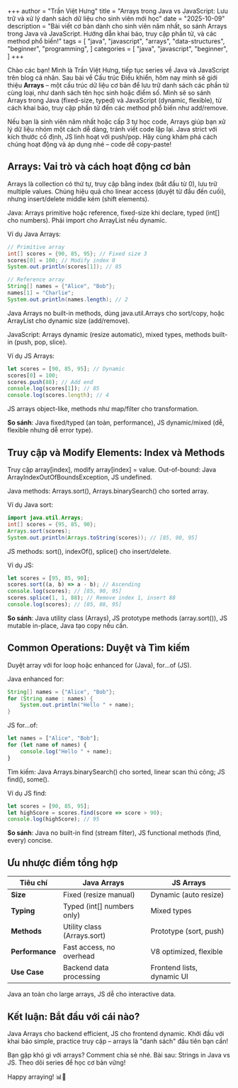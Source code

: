 +++
author = "Trần Việt Hưng"
title = "Arrays trong Java vs JavaScript: Lưu trữ và xử lý danh sách dữ liệu cho sinh viên mới học"
date = "2025-10-09"
description = "Bài viết cơ bản dành cho sinh viên năm nhất, so sánh Arrays trong Java và JavaScript. Hướng dẫn khai báo, truy cập phần tử, và các method phổ biến!"
tags = [
    "java",
    "javascript",
    "arrays",
    "data-structures",
    "beginner",
    "programming",
]
categories = [
    "java",
    "javascript",
    "beginner",
]
+++

Chào các bạn! Mình là Trần Việt Hưng, tiếp tục series về Java và JavaScript trên blog cá nhân. Sau bài về Cấu trúc Điều khiển, hôm nay mình sẽ giới thiệu **Arrays** – một cấu trúc dữ liệu cơ bản để lưu trữ danh sách các phần tử cùng loại, như danh sách tên học sinh hoặc điểm số. Mình sẽ so sánh Arrays trong Java (fixed-size, typed) và JavaScript (dynamic, flexible), từ cách khai báo, truy cập phần tử đến các method phổ biến như add/remove.

Nếu bạn là sinh viên năm nhất hoặc cấp 3 tự học code, Arrays giúp bạn xử lý dữ liệu nhóm một cách dễ dàng, tránh viết code lặp lại. Java strict với kích thước cố định, JS linh hoạt với push/pop. Hãy cùng khám phá cách chúng hoạt động và áp dụng nhé – code dễ copy-paste!

## Arrays: Vai trò và cách hoạt động cơ bản

Arrays là collection có thứ tự, truy cập bằng index (bắt đầu từ 0), lưu trữ multiple values. Chúng hiệu quả cho linear access (duyệt từ đầu đến cuối), nhưng insert/delete middle kém (shift elements).

Java: Arrays primitive hoặc reference, fixed-size khi declare, typed (int[] cho numbers). Phải import cho ArrayList nếu dynamic.

Ví dụ Java Arrays:
```java
// Primitive array
int[] scores = {90, 85, 95}; // Fixed size 3
scores[0] = 100; // Modify index 0
System.out.println(scores[1]); // 85

// Reference array
String[] names = {"Alice", "Bob"};
names[1] = "Charlie";
System.out.println(names.length); // 2
```

Java Arrays no built-in methods, dùng java.util.Arrays cho sort/copy, hoặc ArrayList cho dynamic size (add/remove).

JavaScript: Arrays dynamic (resize automatic), mixed types, methods built-in (push, pop, slice).

Ví dụ JS Arrays:
```javascript
let scores = [90, 85, 95]; // Dynamic
scores[0] = 100;
scores.push(88); // Add end
console.log(scores[1]); // 85
console.log(scores.length); // 4
```

JS arrays object-like, methods như map/filter cho transformation.

**So sánh**: Java fixed/typed (an toàn, performance), JS dynamic/mixed (dễ, flexible nhưng dễ error type).

## Truy cập và Modify Elements: Index và Methods

Truy cập array[index], modify array[index] = value. Out-of-bound: Java ArrayIndexOutOfBoundsException, JS undefined.

Java methods: Arrays.sort(), Arrays.binarySearch() cho sorted array.

Ví dụ Java sort:
```java
import java.util.Arrays;
int[] scores = {95, 85, 90};
Arrays.sort(scores);
System.out.println(Arrays.toString(scores)); // [85, 90, 95]
```

JS methods: sort(), indexOf(), splice() cho insert/delete.

Ví dụ JS:
```javascript
let scores = [95, 85, 90];
scores.sort((a, b) => a - b); // Ascending
console.log(scores); // [85, 90, 95]
scores.splice(1, 1, 88); // Remove index 1, insert 88
console.log(scores); // [85, 88, 95]
```

**So sánh**: Java utility class (Arrays), JS prototype methods (array.sort()), JS mutable in-place, Java tạo copy nếu cần.

## Common Operations: Duyệt và Tìm kiếm

Duyệt array với for loop hoặc enhanced for (Java), for...of (JS).

Java enhanced for:
```java
String[] names = {"Alice", "Bob"};
for (String name : names) {
    System.out.println("Hello " + name);
}
```

JS for...of:
```javascript
let names = ["Alice", "Bob"];
for (let name of names) {
    console.log("Hello " + name);
}
```

Tìm kiếm: Java Arrays.binarySearch() cho sorted, linear scan thủ công; JS find(), some().

Ví dụ JS find:
```javascript
let scores = [90, 85, 95];
let highScore = scores.find(score => score > 90);
console.log(highScore); // 95
```

**So sánh**: Java no built-in find (stream filter), JS functional methods (find, every) concise.

## Ưu nhược điểm tổng hợp

| Tiêu chí          | Java Arrays                   | JS Arrays                    |
|-------------------|-------------------------------|------------------------------|
| **Size**         | Fixed (resize manual)        | Dynamic (auto resize)        |
| **Typing**       | Typed (int[] numbers only)   | Mixed types                  |
| **Methods**      | Utility class (Arrays.sort)  | Prototype (sort, push)       |
| **Performance**  | Fast access, no overhead     | V8 optimized, flexible       |
| **Use Case**     | Backend data processing      | Frontend lists, dynamic UI   |

Java an toàn cho large arrays, JS dễ cho interactive data.

## Kết luận: Bắt đầu với cái nào?

Java Arrays cho backend efficient, JS cho frontend dynamic. Khởi đầu với khai báo simple, practice truy cập – arrays là "danh sách" đầu tiên bạn cần!

Bạn gặp khó gì với arrays? Comment chia sẻ nhé. Bài sau: Strings in Java vs JS. Theo dõi series để học cơ bản vững!

Happy arraying! 📊🔢

<!--more-->
